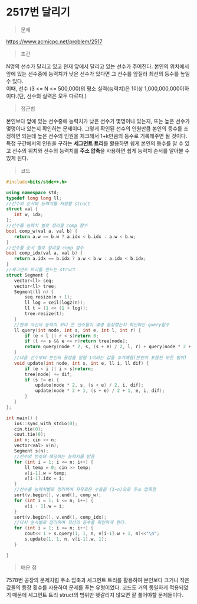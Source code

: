# 2517번 달리기

> 문제

https://www.acmicpc.net/problem/2517

> 조건

N명의 선수가 달리고 있고 현재 앞에서 달리고 있는 선수가 주어진다. 본인의 위치에서 앞에 있는 선수중에 능력치가 낮은 선수가 있다면 그 선수를 앞질러 최선의 등수를 높일 수 있다.  
이때, 선수 (3 <= N <= 500,000)의 평소 실력(능력치)은 1이상 1,000,000,000이하이다.(단, 선수의 실력은 모두 다르다.)

> 접근법

본인보다 앞에 있는 선수중에 능력치가 낮은 선수가 몇명이나 있는지, 또는 높은 선수가 몇명이나 있는지 확인하는 문제이다. 그렇게 확인된 선수의 인원만큼 본인의 등수를 조정하면 되는데 높은 선수의 인원을 체크해서 1+k만큼의 등수로 기록해주면 될 것이다.  
특정 구간에서의 인원을 구하는 **세그먼트 트리**를 활용하면 쉽게 본인의 등수를 알 수 있고 선수의 위치와 선수의 능력치를 **주소 압축**을 사용하면 쉽게 능력치 순서를 알아볼 수 있게 된다.

> 코드

 ``` c++
#include<bits/stdc++.h>

using namespace std;
typedef long long ll;
//선수의 순서와 능력치를 저장할 struct
struct val {
	int w, idx;
};
//선수를 능력치 별로 정리할 comp 함수
bool comp_w(val a, val b) {
	return a.w == b.w ? a.idx < b.idx : a.w < b.w;
}
//선수를 순서 별로 정리할 comp 함수
bool comp_idx(val a, val b) {
	return a.idx == b.idx ? a.w < b.w : a.idx < b.idx;
}
//세그먼트 트리를 만드는 struct
struct Segment {
	vector<ll> seq;
	vector<ll> tree;
	Segment(ll n) {
		seq.resize(n + 1);
		ll log = ceil(log2(n));
		ll t = (1 << (1 + log));
		tree.resize(t);
	}
    //현재 자신의 능력치 보다 큰 선수들이 몇명 등장했는지 확인하는 query함수
	ll query(int node, int s, int e, int l, int r) {
		if (e < l || r < s)return 0;
		if (l <= s && e <= r)return tree[node];
		return query(node * 2, s, (s + e) / 2, l, r) + query(node * 2 + 1, (s + e) / 2 + 1, e, l, r);
	}
    //다음 선수부터 본인의 등장을 알릴 1이라는 값을 추가해줌(본인이 포함된 모든 범위)
	void update(int node, int s, int e, ll i, ll dif) {
		if (e < i || i < s)return;
		tree[node] += dif;
		if (s != e) {
			update(node * 2, s, (s + e) / 2, i, dif);
			update(node * 2 + 1, (s + e) / 2 + 1, e, i, dif);
		}
	}
};

int main() {
	ios::sync_with_stdio(0);
	cin.tie(0);
	cout.tie(0);
	int n; cin >> n;
	vector<val> v(n);
	Segment s(n);
    //선수의 번호와 해당하는 능력치를 받음
	for (int i = 1; i <= n; i++) {
		ll temp = 0; cin >> temp;
		v[i-1].w = temp;
		v[i-1].idx = i;
	}
    //선수를 능력치별로 정리하여 자유로운 수들을 (1~n)으로 주소 압축함
	sort(v.begin(), v.end(), comp_w);
	for (int i = 1; i <= n; i++) {
		v[i - 1].w = i;
	}
	sort(v.begin(), v.end(), comp_idx);
    //다시 순서별로 정리하여 최선의 등수를 확인하게 한다.
	for (int i = 1; i <= n; i++) {
		cout<< 1 + s.query(1, 1, n, v[i-1].w + 1, n)<<"\n";
		s.update(1, 1, n, v[i-1].w, 1);
	}

}
```

> 배운 점

7578번 공장의 문제처럼 주소 압축과 세그먼트 트리를 활용하여 본인보다 크거나 작은 값들의 등장 횟수를 사용하여 문제를 푸는 유형이었다. 코드도 거의 동일하게 적용되었기 때문에 세그먼트 트리 struct의 범위만 헷갈리지 않으면 잘 풀어야할 문제들이다.
